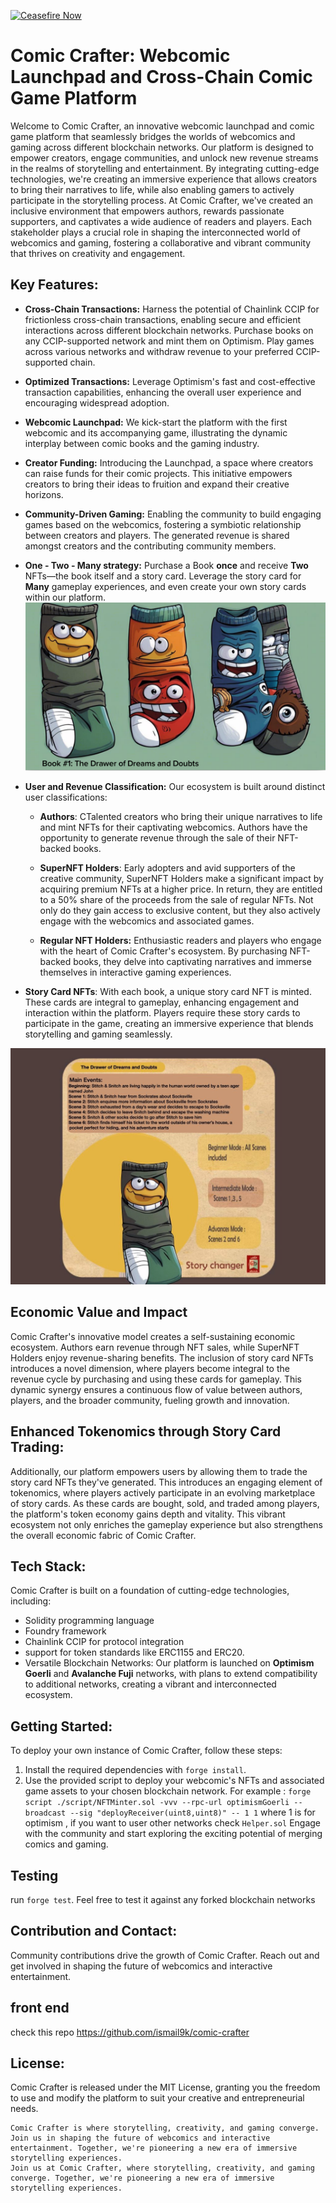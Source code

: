 [![Ceasefire Now](https://badge.techforpalestine.org/ceasefire-now)](https://techforpalestine.org/learn-more)
# Comic Crafter: Webcomic Launchpad and Cross-Chain Comic Game Platform


Welcome to Comic Crafter, an innovative webcomic launchpad and comic game platform that seamlessly bridges the worlds of webcomics and gaming across different blockchain networks. Our platform is designed to empower creators, engage communities, and unlock new revenue streams in the realms of storytelling and entertainment. By integrating cutting-edge technologies, we're creating an immersive experience that allows creators to bring their narratives to life, while also enabling gamers to actively participate in the storytelling process.
At Comic Crafter, we've created an inclusive environment that empowers authors, rewards passionate supporters, and captivates a wide audience of readers and players. Each stakeholder plays a crucial role in shaping the interconnected world of webcomics and gaming, fostering a collaborative and vibrant community that thrives on creativity and engagement.



## Key Features:


- **Cross-Chain Transactions:** Harness the potential of Chainlink CCIP for frictionless cross-chain transactions, enabling secure and efficient interactions across different blockchain networks. Purchase books on any CCIP-supported network and mint them on Optimism. Play games across various networks and withdraw revenue to your preferred CCIP-supported chain.
  
- **Optimized Transactions:** Leverage Optimism's fast and cost-effective transaction capabilities, enhancing the overall user experience and encouraging widespread adoption.
- **Webcomic Launchpad:** We kick-start the platform with the first webcomic and its accompanying game, illustrating the dynamic interplay between comic books and the gaming industry.
- **Creator Funding:** Introducing the Launchpad, a space where creators can raise funds for their comic projects. This initiative empowers creators to bring their ideas to fruition and expand their creative horizons.
- **Community-Driven Gaming:** Enabling the community to build engaging games based on the webcomics, fostering a symbiotic relationship between creators and players. The generated revenue is shared amongst creators and the contributing community members.
- **One - Two - Many strategy:** 
  Purchase a Book **once** and receive **Two** NFTs—the book itself and a story card. Leverage the story card for **Many** gameplay experiences, and even create your own story cards within our platform.
  ![Alt text](image.png)
- **User and Revenue Classification:** Our ecosystem is built around distinct user classifications:
  - **Authors**: CTalented creators who bring their unique narratives to life and mint NFTs for their captivating webcomics. Authors have the opportunity to generate revenue through the sale of their NFT-backed books.

  - **SuperNFT Holders**: Early adopters and avid supporters of the creative community, SuperNFT Holders make a significant impact by acquiring premium NFTs at a higher price. In return, they are entitled to a 50% share of the proceeds from the sale of regular NFTs. Not only do they gain access to exclusive content, but they also actively engage with the webcomics and associated games.

  - **Regular NFT Holders:** Enthusiastic readers and players who engage with the heart of Comic Crafter's ecosystem. By purchasing NFT-backed books, they delve into captivating narratives and immerse themselves in interactive gaming experiences.

- **Story Card NFTs**: With each book, a unique story card NFT is minted. These cards are integral to gameplay, enhancing engagement and interaction within the platform. Players require these story cards to participate in the game, creating an immersive experience that blends storytelling and gaming seamlessly.
  
 ![Alt text](storycard.jpeg)
## Economic Value and Impact
Comic Crafter's innovative model creates a self-sustaining economic ecosystem. Authors earn revenue through NFT sales, while SuperNFT Holders enjoy revenue-sharing benefits. The inclusion of story card NFTs introduces a novel dimension, where players become integral to the revenue cycle by purchasing and using these cards for gameplay. This dynamic synergy ensures a continuous flow of value between authors, players, and the broader community, fueling growth and innovation.

## Enhanced Tokenomics through Story Card Trading:
Additionally, our platform empowers users by allowing them to trade the story card NFTs they've generated. This introduces an engaging element of tokenomics, where players actively participate in an evolving marketplace of story cards. As these cards are bought, sold, and traded among players, the platform's token economy gains depth and vitality. This vibrant ecosystem not only enriches the gameplay experience but also strengthens the overall economic fabric of Comic Crafter.
## Tech Stack: 
Comic Crafter is built on a foundation of cutting-edge technologies, including:
  - Solidity programming language
  - Foundry framework
  - Chainlink CCIP for protocol integration
  - support for token standards like ERC1155 and ERC20.
  - Versatile Blockchain Networks: Our platform is launched on  **Optimism Goerli** and **Avalanche Fuji** networks, with plans to extend compatibility to additional networks, creating a vibrant and interconnected ecosystem.
## Getting Started:
To deploy your own instance of Comic Crafter, follow these steps:

1. Install the required dependencies with `forge install`.
2. Use the provided script to deploy your webcomic's NFTs and associated game assets to your chosen blockchain network. For example : `forge script ./script/NFTMinter.sol -vvv --rpc-url optimismGoerli --broadcast --sig "deployReceiver(uint8,uint8)" -- 1 1` where 1 is for optimism , if you want to user other networks check `Helper.sol`
Engage with the community and start exploring the exciting potential of merging comics and gaming.

## Testing
run `forge test`. Feel free to test it against any forked blockchain networks 
## Contribution and Contact:
Community contributions drive the growth of Comic Crafter. Reach out and get involved in shaping the future of webcomics and interactive entertainment.

## front end 
check this repo 
https://github.com/ismail9k/comic-crafter 
## License:
Comic Crafter is released under the MIT License, granting you the freedom to use and modify the platform to suit your creative and entrepreneurial needs.

```
Comic Crafter is where storytelling, creativity, and gaming converge. Join us in shaping the future of webcomics and interactive entertainment. Together, we're pioneering a new era of immersive storytelling experiences.
Join us at Comic Crafter, where storytelling, creativity, and gaming converge. Together, we're pioneering a new era of immersive storytelling experiences.

```

